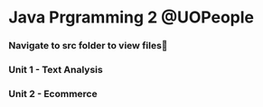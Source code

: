 <h1>Java Prgramming 2 @UOPeople</h1> 

### Navigate to src folder to view files💫
### Unit 1 - Text Analysis
### Unit 2 - Ecommerce
